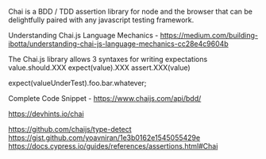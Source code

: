 Chai is a BDD / TDD assertion library for node and the browser that can be delightfully paired with any javascript testing framework.

Understanding Chai.js Language Mechanics - https://medium.com/building-ibotta/understanding-chai-js-language-mechanics-cc28e4c9604b

The Chai.js library allows 3 syntaxes for writing expectations
value.should.XXX 
expect(value).XXX
assert.XXX(value)

expect(valueUnderTest).foo.bar.whatever;


Complete Code Snippet - https://www.chaijs.com/api/bdd/

https://devhints.io/chai

https://github.com/chaijs/type-detect
https://gist.github.com/yoavniran/1e3b0162e1545055429e
https://docs.cypress.io/guides/references/assertions.html#Chai
